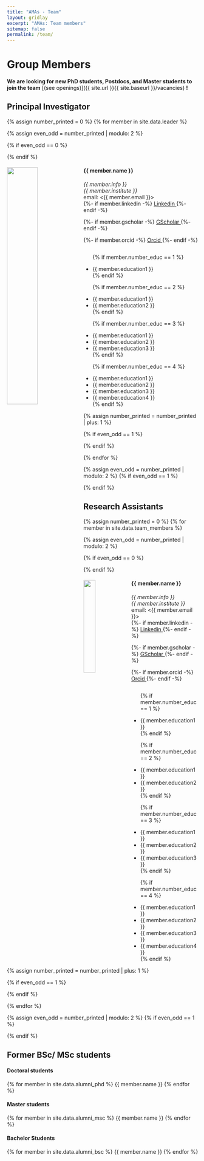 ```yaml
---
title: "AMAs - Team"
layout: gridlay
excerpt: "AMAs: Team members"
sitemap: false
permalink: /team/
---
```


# Group Members

 **We are  looking for new PhD students, Postdocs, and Master students to join the team** [(see openings)]({{ site.url }}{{ site.baseurl }}/vacancies) **!**


## Principal Investigator
{% assign number_printed = 0 %}
{% for member in site.data.leader %}

{% assign even_odd = number_printed | modulo: 2 %}

{% if even_odd == 0 %}
<div class="row">
{% endif %}

<div class="col-sm-6 clearfix">
  <img src="{{ site.url }}{{ site.baseurl }}/images/teampic/{{ member.photo }}" class="img-responsive" width="40%" style="float: left" />
  <h4>{{ member.name }}</h4>
  <i>{{ member.info }}</i>
  <br><i>{{ member.institute }}</i>
  <br>email: <{{ member.email }}>
  <br>
  {%- if member.linkedin -%}
  <a href="https://www.linkedin.com/in/{{ member.linkedin }}" title="Linkedin">
    <span class="fa-stack fa-lg" aria-hidden="true" style="font-size: 1em">
      <i class="fas fa-circle fa-stack-2x"></i>
      <i class="fab fa-linkedin fa-stack-1x fa-inverse"></i>
    </span>
    <span class="sr-only">Linkedin</span>
  </a>
  {%- endif -%}

  {%- if member.gscholar -%}
  <a href="https://scholar.google.com/citations?user={{ member.gscholar }}" title="GScholar">
    <span class="fa-stack fa-lg" aria-hidden="true" style="font-size: 1em">
      <i class="fas fa-circle fa-stack-2x"></i>
      <i class="fa fa-graduation-cap fa-stack-1x fa-inverse"></i>
    </span>
    <span class="sr-only">GScholar</span>
  </a>
  {%- endif -%}

  {%- if member.orcid -%}
  <a href="https://orcid.org/{{ member.orcid }}" title="Orcid">
    <span class="fa-stack fa-lg" aria-hidden="true" style="font-size: 1em">
      <i class="fas fa-circle fa-stack-2x"></i>
      <i class="fab fa-orcid fa-stack-1x fa-inverse"></i>
    </span>
    <span class="sr-only">Orcid</span>
  </a>
  {%- endif -%}
  <br>
  <ul style="overflow: hidden">
  
  {% if member.number_educ == 1 %}
  <li> {{ member.education1 }} </li>
  {% endif %}

  {% if member.number_educ == 2 %}
  <li> {{ member.education1 }} </li>
  <li> {{ member.education2 }} </li>
  {% endif %}

  {% if member.number_educ == 3 %}
  <li> {{ member.education1 }} </li>
  <li> {{ member.education2 }} </li>
  <li> {{ member.education3 }} </li>
  {% endif %}

  {% if member.number_educ == 4 %}
  <li> {{ member.education1 }} </li>
  <li> {{ member.education2 }} </li>
  <li> {{ member.education3 }} </li>
  <li> {{ member.education4 }} </li>
  {% endif %}

  </ul>
</div>

{% assign number_printed = number_printed | plus: 1 %}

{% if even_odd == 1 %}
</div>
{% endif %}

{% endfor %}

{% assign even_odd = number_printed | modulo: 2 %}
{% if even_odd == 1 %}
</div>
{% endif %}




## Research Assistants
{% assign number_printed = 0 %}
{% for member in site.data.team_members %}

{% assign even_odd = number_printed | modulo: 2 %}

{% if even_odd == 0 %}
<div class="row">
{% endif %}

<div class="col-sm-6 clearfix">
  <img src="{{ site.url }}{{ site.baseurl }}/images/teampic/{{ member.photo }}" class="img-responsive" width="25%" style="float: left" />
  <h4>{{ member.name }}</h4>
  <i>{{ member.info }}</i>
  <br><i>{{ member.institute }}</i>
  <br>email: <{{ member.email }}>
  <br>
  {%- if member.linkedin -%}
  <a href="https://www.linkedin.com/in/{{ member.linkedin }}" title="Linkedin">
    <span class="fa-stack fa-lg" aria-hidden="true" style="font-size: 1em">
      <i class="fas fa-circle fa-stack-2x"></i>
      <i class="fab fa-linkedin fa-stack-1x fa-inverse"></i>
    </span>
    <span class="sr-only">Linkedin</span>
  </a>
  {%- endif -%}

  {%- if member.gscholar -%}
  <a href="https://scholar.google.com/citations?user={{ member.gscholar }}" title="GScholar">
    <span class="fa-stack fa-lg" aria-hidden="true" style="font-size: 1em">
      <i class="fas fa-circle fa-stack-2x"></i>
      <i class="fa fa-graduation-cap fa-stack-1x fa-inverse"></i>
    </span>
    <span class="sr-only">GScholar</span>
  </a>
  {%- endif -%}

  {%- if member.orcid -%}
  <a href="https://orcid.org/{{ member.orcid }}" title="Orcid">
    <span class="fa-stack fa-lg" aria-hidden="true" style="font-size: 1em">
      <i class="fas fa-circle fa-stack-2x"></i>
      <i class="fab fa-orcid fa-stack-1x fa-inverse"></i>
    </span>
    <span class="sr-only">Orcid</span>
  </a>
  {%- endif -%}
  <br>
  <ul style="overflow: hidden">
  
  {% if member.number_educ == 1 %}
  <li> {{ member.education1 }} </li>
  {% endif %}

  {% if member.number_educ == 2 %}
  <li> {{ member.education1 }} </li>
  <li> {{ member.education2 }} </li>
  {% endif %}

  {% if member.number_educ == 3 %}
  <li> {{ member.education1 }} </li>
  <li> {{ member.education2 }} </li>
  <li> {{ member.education3 }} </li>
  {% endif %}

  {% if member.number_educ == 4 %}
  <li> {{ member.education1 }} </li>
  <li> {{ member.education2 }} </li>
  <li> {{ member.education3 }} </li>
  <li> {{ member.education4 }} </li>
  {% endif %}

  </ul>
</div>

{% assign number_printed = number_printed | plus: 1 %}

{% if even_odd == 1 %}
</div>
{% endif %}

{% endfor %}

{% assign even_odd = number_printed | modulo: 2 %}
{% if even_odd == 1 %}
</div>
{% endif %}



## Former BSc/ MSc students
<div class="row">

<div class="col-sm-4 clearfix">
<h4>Doctoral students</h4>
{% for member in site.data.alumni_phd %}
{{ member.name }}
{% endfor %}
</div>

<div class="col-sm-4 clearfix">
<h4>Master students</h4>
{% for member in site.data.alumni_msc %}
{{ member.name }}
{% endfor %}
</div>

<div class="col-sm-4 clearfix">
<h4>Bachelor Students</h4>
{% for member in site.data.alumni_bsc %}
{{ member.name }}
{% endfor %}
</div>

</div>


<!-- ## Administrative Support
<a href="mailto:Rijsewijk@Physics.LeidenUniv.nl">Ellie van Rijsewijk</a> is helping us (and other groups) with administration. -->
